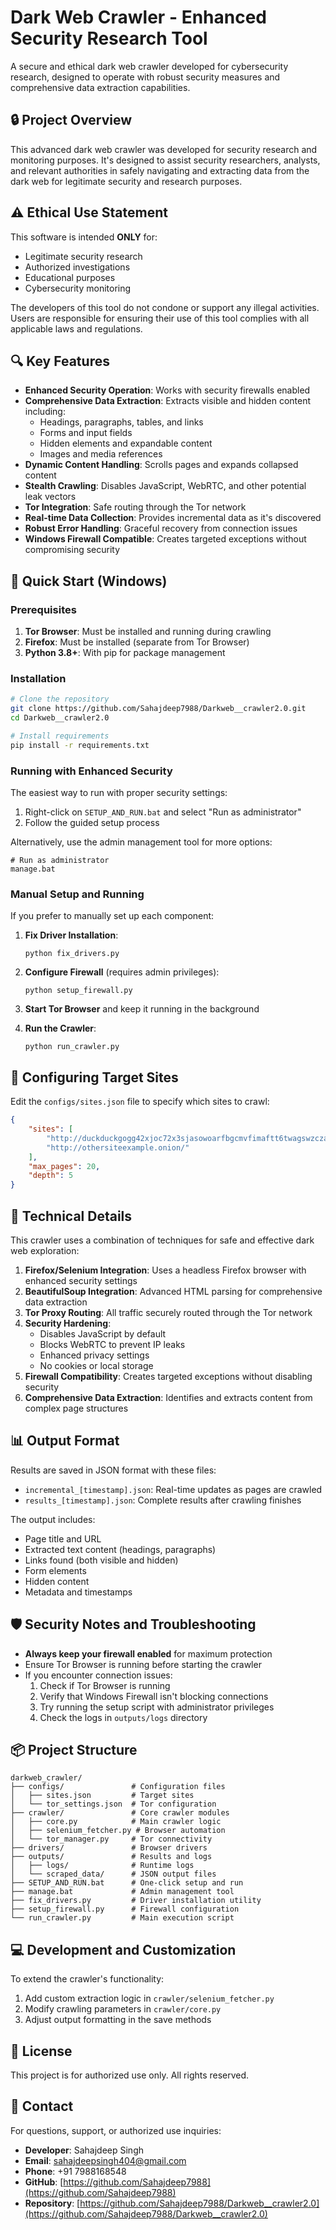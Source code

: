 # Dark Web Crawler - Enhanced Security Research Tool

A secure and ethical dark web crawler developed for cybersecurity research, designed to operate with robust security measures and comprehensive data extraction capabilities.

## 🔒 Project Overview

This advanced dark web crawler was developed for security research and monitoring purposes. It's designed to assist security researchers, analysts, and relevant authorities in safely navigating and extracting data from the dark web for legitimate security and research purposes.

## ⚠️ Ethical Use Statement

This software is intended **ONLY** for:
- Legitimate security research
- Authorized investigations
- Educational purposes
- Cybersecurity monitoring

The developers of this tool do not condone or support any illegal activities. Users are responsible for ensuring their use of this tool complies with all applicable laws and regulations.

## 🔍 Key Features

- **Enhanced Security Operation**: Works with security firewalls enabled
- **Comprehensive Data Extraction**: Extracts visible and hidden content including:
  - Headings, paragraphs, tables, and links
  - Forms and input fields
  - Hidden elements and expandable content
  - Images and media references
- **Dynamic Content Handling**: Scrolls pages and expands collapsed content
- **Stealth Crawling**: Disables JavaScript, WebRTC, and other potential leak vectors
- **Tor Integration**: Safe routing through the Tor network
- **Real-time Data Collection**: Provides incremental data as it's discovered
- **Robust Error Handling**: Graceful recovery from connection issues
- **Windows Firewall Compatible**: Creates targeted exceptions without compromising security

## 🚀 Quick Start (Windows)

### Prerequisites

1. **Tor Browser**: Must be installed and running during crawling
2. **Firefox**: Must be installed (separate from Tor Browser)
3. **Python 3.8+**: With pip for package management

### Installation

```bash
# Clone the repository
git clone https://github.com/Sahajdeep7988/Darkweb__crawler2.0.git
cd Darkweb__crawler2.0

# Install requirements
pip install -r requirements.txt
```

### Running with Enhanced Security

The easiest way to run with proper security settings:

1. Right-click on `SETUP_AND_RUN.bat` and select "Run as administrator"
2. Follow the guided setup process

Alternatively, use the admin management tool for more options:
```
# Run as administrator
manage.bat
```

### Manual Setup and Running

If you prefer to manually set up each component:

1. **Fix Driver Installation**:
   ```
   python fix_drivers.py
   ```

2. **Configure Firewall** (requires admin privileges):
   ```
   python setup_firewall.py
   ```

3. **Start Tor Browser** and keep it running in the background

4. **Run the Crawler**:
   ```
   python run_crawler.py
   ```

## 🎯 Configuring Target Sites

Edit the `configs/sites.json` file to specify which sites to crawl:

```json
{
    "sites": [
        "http://duckduckgogg42xjoc72x3sjasowoarfbgcmvfimaftt6twagswzczad.onion/",
        "http://othersiteexample.onion/"
    ],
    "max_pages": 20,
    "depth": 5
}
```

## 🔧 Technical Details

This crawler uses a combination of techniques for safe and effective dark web exploration:

1. **Firefox/Selenium Integration**: Uses a headless Firefox browser with enhanced security settings
2. **BeautifulSoup Integration**: Advanced HTML parsing for comprehensive data extraction
3. **Tor Proxy Routing**: All traffic securely routed through the Tor network
4. **Security Hardening**:
   - Disables JavaScript by default
   - Blocks WebRTC to prevent IP leaks
   - Enhanced privacy settings
   - No cookies or local storage
5. **Firewall Compatibility**: Creates targeted exceptions without disabling security
6. **Comprehensive Data Extraction**: Identifies and extracts content from complex page structures

## 📊 Output Format

Results are saved in JSON format with these files:
- `incremental_[timestamp].json`: Real-time updates as pages are crawled
- `results_[timestamp].json`: Complete results after crawling finishes

The output includes:
- Page title and URL
- Extracted text content (headings, paragraphs)
- Links found (both visible and hidden)
- Form elements
- Hidden content
- Metadata and timestamps

## 🛡️ Security Notes and Troubleshooting

- **Always keep your firewall enabled** for maximum protection
- Ensure Tor Browser is running before starting the crawler
- If you encounter connection issues:
  1. Check if Tor Browser is running
  2. Verify that Windows Firewall isn't blocking connections
  3. Try running the setup script with administrator privileges
  4. Check the logs in `outputs/logs` directory

## 📦 Project Structure

```
darkweb_crawler/
├── configs/               # Configuration files
│   ├── sites.json         # Target sites
│   └── tor_settings.json  # Tor configuration
├── crawler/               # Core crawler modules
│   ├── core.py            # Main crawler logic
│   ├── selenium_fetcher.py # Browser automation
│   └── tor_manager.py     # Tor connectivity
├── drivers/               # Browser drivers
├── outputs/               # Results and logs
│   ├── logs/              # Runtime logs
│   └── scraped_data/      # JSON output files
├── SETUP_AND_RUN.bat      # One-click setup and run
├── manage.bat             # Admin management tool
├── fix_drivers.py         # Driver installation utility
├── setup_firewall.py      # Firewall configuration
└── run_crawler.py         # Main execution script
```

## 💻 Development and Customization

To extend the crawler's functionality:

1. Add custom extraction logic in `crawler/selenium_fetcher.py`
2. Modify crawling parameters in `crawler/core.py`
3. Adjust output formatting in the save methods

## 📝 License

This project is for authorized use only. All rights reserved.

## 📧 Contact

For questions, support, or authorized use inquiries:

- **Developer**: Sahajdeep Singh
- **Email**: sahajdeepsingh404@gmail.com
- **Phone**: +91 7988168548
- **GitHub**: [https://github.com/Sahajdeep7988](https://github.com/Sahajdeep7988)
- **Repository**: [https://github.com/Sahajdeep7988/Darkweb__crawler2.0](https://github.com/Sahajdeep7988/Darkweb__crawler2.0)
